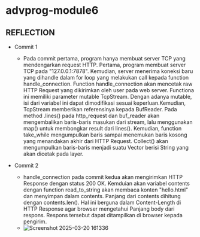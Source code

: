 # advprog-module6
## REFLECTION
- Commit 1 
    - Pada commit pertama, program hanya membuat server TCP yang mendengarkan request HTTP. Pertama, program membuat server TCP pada "127.0.0.1:7878". Kemudian, server menerima koneksi baru yang dihandle dalam for loop yang melakukan call kepada function handle_connection. Function handle_connection akan mencetak raw HTTP Request yang dikirimkan oleh user pada web server. Functiona ini memiliki parameter mutable TcpStream. Dengan adanya mutable, isi dari variabel ini dapat dimodifikasi sesuai keperluan.Kemudian, TcpStream memberikan referensinya kepada BufReader. Pada method .lines() pada http_request dan buf_reader akan mengembalikan baris-baris masukan dari stream, lalu menggunakan map() untuk membongkar result dari lines(). Kemudian, function take_while mengumpulkan baris sampai menemukan baris kosong yang menandakan akhir dari HTTP Request. Collect() akan mengumpulkan baris-baris menjadi suatu Vector berisi String yang akan dicetak pada layer. 

- Commit 2
    - handle_connection pada commit kedua akan mengirimkan HTTP Response dengan status 200 OK. Kemduian akan variabel contents dengan function read_to_string akan membaca konten "hello.html" dan menyimpan dalam contents. Panjang dari contents dihitung dengan contents.len(). Hal ini berguna dalam Content-Length di HTTP Response agar browser mengetahui Panjang body dari respons. Respons tersebut dapat ditampilkan di browser kepada pengirim.
    - ![Screenshot 2025-03-20 161336](https://github.com/user-attachments/assets/01ccea0c-1fa9-4691-b0a4-77a1526c92c6)
     
